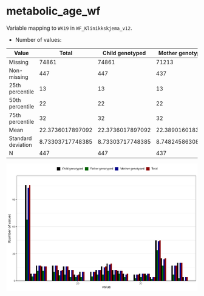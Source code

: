 # metabolic_age_wf
Variable mapping to `WK19` in `WF_Klinikkskjema_v12`.
- Number of values:

| Value | Total | Child genotyped | Mother genotyped | Father genotyped |
| ----- | ----- | --------------- | ---------------- | ---------------- |
| Missing | 74861 | 74861 | 71213 | 49829 |
| Non-missing | 447 | 447 | 437 | 255 |
| 25th percentile | 13 | 13 | 13 | 12 |
| 50th percentile | 22 | 22 | 22 | 21 |
| 75th percentile | 32 | 32 | 32 | 31 |
| Mean | 22.3736017897092 | 22.3736017897092 | 22.3890160183066 | 21.8117647058824 |
| Standard deviation | 8.73303717748385 | 8.73303717748385 | 8.74824586308224 | 8.67818441085623 |
| N | 447 | 447 | 437 | 255 |



![](metabolic_age_wf_n.png)



